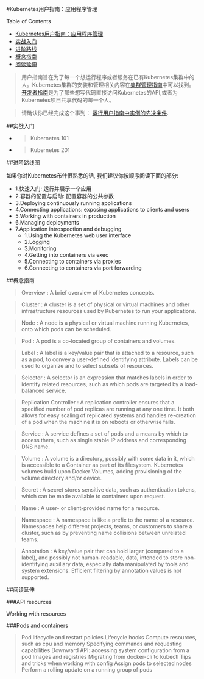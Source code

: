 #Kubernetes用户指南：应用程序管理

Table of Contents

- [Kubernetes用户指南：应用程序管理](#Kubernetes用户指南：应用程序管理)
 - [实战入门](#实战入门)
 - [进阶路线](#进阶路线)
 - [概念指南](#概念指南)
 - [阅读延伸](#阅读延伸)



>用户指南旨在为了每一个想运行程序或者服务在已有Kubernetes集群中的人。Kubernetes集群的安装和管理相关内容在[集群管理指南](http://kubernetes.io/v1.0/docs/admin/README.html)中可以找到。[开发者指南](http://kubernetes.io/v1.0/docs/devel/README.html)是为了那些想写代码直接访问Kubernetes的API,或者为Kubernetes项目共享代码的每一个人。

>请确认你已经完成这个事列： [运行用户指南中实例的先决条件](http://kubernetes.io/v1.0/docs/user-guide/prereqs.html).

##实战入门

* >Kubernetes 101
* >Kubernetes 201

##进阶路线图

如果你对Kubernetes布什很熟悉的话, 我们建议你按顺序阅读下面的部分:

* 1.快速入门: 运行并展示一个应用
* 2.容器的配置与启动: 配置容器的公共参数
* 3.Deploying continuously running applications
* 4.Connecting applications: exposing applications to clients and users
* 5.Working with containers in production
* 6.Managing deployments
* 7.Application introspection and debugging
    * 1.Using the Kubernetes web user interface
    * 2.Logging
    * 3.Monitoring
    * 4.Getting into containers via exec
    * 5.Connecting to containers via proxies
    * 6.Connecting to containers via port forwarding

##概念指南

>Overview : A brief overview of Kubernetes concepts.

>Cluster : A cluster is a set of physical or virtual machines and other infrastructure resources used by Kubernetes to run your applications.

>Node : A node is a physical or virtual machine running Kubernetes, onto which pods can be scheduled.

>Pod : A pod is a co-located group of containers and volumes.

>Label : A label is a key/value pair that is attached to a resource, such as a pod, to convey a user-defined identifying attribute. Labels can be used to organize and to select subsets of resources.

>Selector : A selector is an expression that matches labels in order to identify related resources, such as which pods are targeted by a load-balanced service.

>Replication Controller : A replication controller ensures that a specified number of pod replicas are running at any one time. It both allows for easy scaling of replicated systems and handles re-creation of a pod when the machine it is on reboots or otherwise fails.

>Service : A service defines a set of pods and a means by which to access them, such as single stable IP address and corresponding DNS name.

>Volume : A volume is a directory, possibly with some data in it, which is accessible to a Container as part of its filesystem. Kubernetes volumes build upon Docker Volumes, adding provisioning of the volume directory and/or device.

>Secret : A secret stores sensitive data, such as authentication tokens, which can be made available to containers upon request.

>Name : A user- or client-provided name for a resource.

>Namespace : A namespace is like a prefix to the name of a resource. Namespaces help different projects, teams, or customers to share a cluster, such as by preventing name collisions between unrelated teams.

>Annotation : A key/value pair that can hold larger (compared to a label), and possibly not human-readable, data, intended to store non-identifying auxiliary data, especially data manipulated by tools and system extensions. Efficient filtering by annotation values is not supported.

##阅读延伸

###API resources

Working with resources

###Pods and containers

>Pod lifecycle and restart policies
Lifecycle hooks
Compute resources, such as cpu and memory
Specifying commands and requesting capabilities
Downward API: accessing system configuration from a pod
Images and registries
Migrating from docker-cli to kubectl
Tips and tricks when working with config
Assign pods to selected nodes
Perform a rolling update on a running group of pods